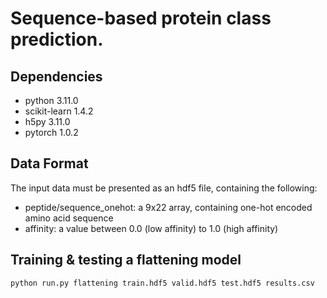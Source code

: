 # Sequence-based protein class prediction.

## Dependencies
 - python 3.11.0
 - scikit-learn 1.4.2 
 - h5py 3.11.0 
 - pytorch 1.0.2 

## Data Format
The input data must be presented as an hdf5 file, containing the following:
 - peptide/sequence_onehot: a 9x22 array, containing one-hot encoded amino acid sequence
 - affinity: a value between 0.0 (low affinity) to 1.0 (high affinity)

## Training & testing a flattening model
```
python run.py flattening train.hdf5 valid.hdf5 test.hdf5 results.csv
```
